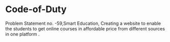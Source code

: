 # Code-of-Duty
Problem Statement no. -59,Smart Education, Creating a website to enable  the students to get online courses in affordable price from different sources in one platform . 
